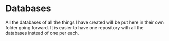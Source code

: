 # Databases
All the databases of all the things I have created will be put here in their own folder going forward. It is easier to have one repository with all the databases instead of one per each.
